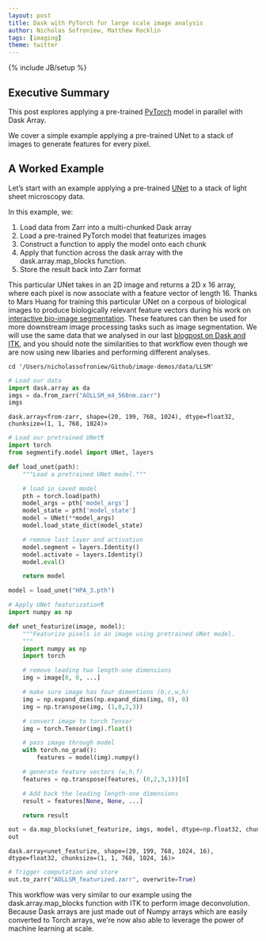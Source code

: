 ```yaml
---
layout: post
title: Dask with PyTorch for large scale image analysis
author: Nicholas Sofroniew, Matthew Rocklin
tags: [imaging]
theme: twitter
---
```

{% include JB/setup %}

Executive Summary
-----------------

This post explores applying a pre-trained [PyTorch](https://pytorch.org/) model in parallel with Dask Array.

We cover a simple example applying a pre-trained UNet to a stack of images to generate features for every pixel.

A Worked Example
-----------------

Let’s start with an example applying a pre-trained [UNet](https://arxiv.org/abs/1505.04597) to a stack of light sheet microscopy data.

In this example, we:
1. Load data from Zarr into a multi-chunked Dask array
2. Load a pre-trained PyTorch model that featurizes images
3. Construct a function to apply the model onto each chunk
4. Apply that function across the dask array with the dask.array.map_blocks function.
5. Store the result back into Zarr format


This particular UNet takes in an 2D image and returns a 2D x 16 array, where each pixel is now associate with a feature vector of length 16. Thanks to Mars Huang for training this particular UNet on a corpous of biological images to produce biologically relevant feature vectors during his work on [interactive bio-image segmentation](https://github.com/transformify-plugins/segmentify). These features can then be used for more downstream image processing tasks such as image segmentation. We will use the same data that we analysed in our last [blogpost on Dask and ITK](https://blog.dask.org/2019/08/09/image-itk), and you should note the similarities to that workflow even though we are now using new libaries and performing different analyses.


```
cd '/Users/nicholassofroniew/Github/image-demos/data/LLSM'
```

```python
# Load our data
import dask.array as da
imgs = da.from_zarr("AOLLSM_m4_560nm.zarr")
imgs
```

```
dask.array<from-zarr, shape=(20, 199, 768, 1024), dtype=float32, chunksize=(1, 1, 768, 1024)>
```

```python
# Load our pretrained UNet¶
import torch
from segmentify.model import UNet, layers

def load_unet(path):
    """Load a pretrained UNet model."""

    # load in saved model
    pth = torch.load(path)
    model_args = pth['model_args']
    model_state = pth['model_state']
    model = UNet(**model_args)
    model.load_state_dict(model_state)

    # remove last layer and activation
    model.segment = layers.Identity()
    model.activate = layers.Identity()
    model.eval()

    return model

model = load_unet("HPA_3.pth")
```

```python
# Apply UNet featurization¶
import numpy as np

def unet_featurize(image, model):
    """Featurize pixels in an image using pretrained UNet model.
    """
    import numpy as np
    import torch

    # remove leading two length-one dimensions
    img = image[0, 0, ...]

    # make sure image has four dimentions (b,c,w,h)
    img = np.expand_dims(np.expand_dims(img, 0), 0)
    img = np.transpose(img, (1,0,2,3))

    # convert image to torch Tensor
    img = torch.Tensor(img).float()

    # pass image through model
    with torch.no_grad():
        features = model(img).numpy()

    # generate feature vectors (w,h,f)
    features = np.transpose(features, (0,2,3,1))[0]

    # Add back the leading length-one dimensions
    result = features[None, None, ...]

    return result

out = da.map_blocks(unet_featurize, imgs, model, dtype=np.float32, chunks=(1, 1, imgs.shape[2], imgs.shape[3], 16), new_axis=-1)
out
```

```
dask.array<unet_featurize, shape=(20, 199, 768, 1024, 16), dtype=float32, chunksize=(1, 1, 768, 1024, 16)>
```

```python
# Trigger computation and store
out.to_zarr("AOLLSM_featurized.zarr", overwrite=True)
```

This workflow was very similar to our example using the dask.array.map_blocks function with ITK to perform image deconvolution. Because Dask arrays are just made out of Numpy arrays which are easily converted to Torch arrays, we're now also able to leverage the power of machine learning at scale.
